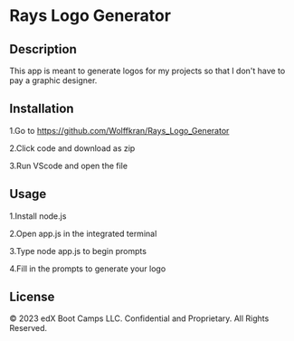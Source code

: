 # Rays Logo Generator

## Description

This app is meant to generate logos for my projects so that I don't have to pay a graphic designer.

## Installation

1.Go to https://github.com/Wolffkran/Rays_Logo_Generator

2.Click code and download as zip

3.Run VScode and open the file

## Usage

1.Install node.js

2.Open app.js in the integrated terminal

3.Type node app.js to begin prompts

4.Fill in the prompts to generate your logo

## License

© 2023 edX Boot Camps LLC. Confidential and Proprietary. All Rights Reserved.
